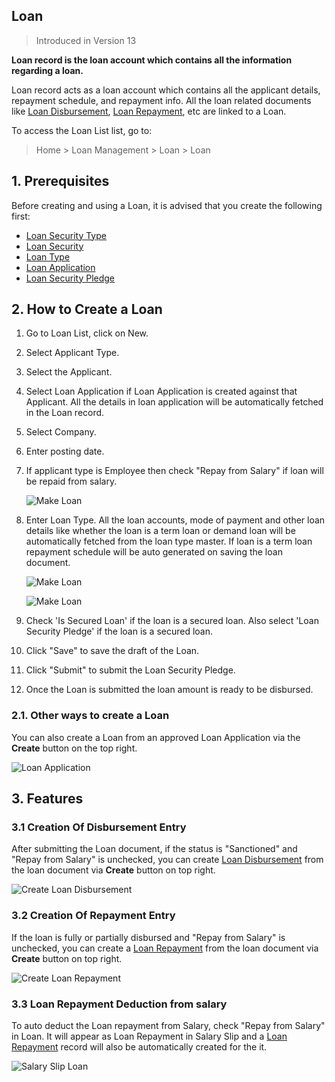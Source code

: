 ## Loan

> Introduced in Version 13

**Loan record is the loan account which contains all the information regarding a loan.**

Loan record acts as a loan account which contains all the applicant details, repayment schedule, and repayment info. All the loan related documents like [Loan Disbursement](https://docs.erpnext.com/docs/v13/user/manual/en/loan-management/loan-disbursement), [Loan Repayment](https://docs.erpnext.com/docs/v13/user/manual/en/loan-management/loan-repayment), etc are linked to a Loan.

To access the Loan List list, go to:

> Home > Loan Management > Loan > Loan

## 1\. Prerequisites

Before creating and using a Loan, it is advised that you create the following first:

*   [Loan Security Type](https://docs.erpnext.com/docs/v13/user/manual/en/loan-management/loan-security-type)
*   [Loan Security](https://docs.erpnext.com/docs/v13/user/manual/en/loan-management/loan-security)
*   [Loan Type](https://docs.erpnext.com/docs/v13/user/manual/en/loan-management/loan-type)
*   [Loan Application](https://docs.erpnext.com/docs/v13/user/manual/en/loan-management/loan-application)
*   [Loan Security Pledge](https://docs.erpnext.com/docs/v13/user/manual/en/loan-management/loan-security-pledge)

## 2\. How to Create a Loan

1.  Go to Loan List, click on New.
2.  Select Applicant Type.
3.  Select the Applicant.
4.  Select Loan Application if Loan Application is created against that Applicant. All the details in loan application will be automatically fetched in the Loan record.
5.  Select Company.
6.  Enter posting date.
7.  If applicant type is Employee then check "Repay from Salary" if loan will be repaid from salary.
    
    ![Make Loan](https://docs.erpnext.com/files/loan-details.png)
    
8.  Enter Loan Type. All the loan accounts, mode of payment and other loan details like whether the loan is a term loan or demand loan will be automatically fetched from the loan type master. If loan is a term loan repayment schedule will be auto generated on saving the loan document.
    
    ![Make Loan](https://docs.erpnext.com/files/loan-accounts.png)
    
    ![Make Loan](https://docs.erpnext.com/files/loan-repayment-schedule.png)
    
9.  Check 'Is Secured Loan' if the loan is a secured loan. Also select 'Loan Security Pledge' if the loan is a secured loan.
    
10.  Click "Save" to save the draft of the Loan.
11.  Click "Submit" to submit the Loan Security Pledge.
12.  Once the Loan is submitted the loan amount is ready to be disbursed.

### 2.1. Other ways to create a Loan

You can also create a Loan from an approved Loan Application via the **Create** button on the top right.

![Loan Application](https://docs.erpnext.com/files/create-loan.png)

## 3\. Features

### 3.1 Creation Of Disbursement Entry

After submitting the Loan document, if the status is "Sanctioned" and "Repay from Salary" is unchecked, you can create [Loan Disbursement](https://docs.erpnext.com/docs/v13/user/manual/en/loan-management/loan-disbursement) from the loan document via **Create** button on top right.

![Create Loan Disbursement](https://docs.erpnext.com/files/create-loan-disbursement.png)

### 3.2 Creation Of Repayment Entry

If the loan is fully or partially disbursed and "Repay from Salary" is unchecked, you can create a [Loan Repayment](https://docs.erpnext.com/docs/v13/user/manual/en/loan-management/loan-repayment) from the loan document via **Create** button on top right.

![Create Loan Repayment](https://docs.erpnext.com/files/create-loan-repayment.png)

### 3.3 Loan Repayment Deduction from salary

To auto deduct the Loan repayment from Salary, check "Repay from Salary" in Loan. It will appear as Loan Repayment in Salary Slip and a [Loan Repayment](https://docs.erpnext.com/docs/v13/user/manual/en/loan-management/loan-repayment) record will also be automatically created for the it.

![Salary Slip Loan](https://docs.erpnext.com/files/salary-slip-loan.png)